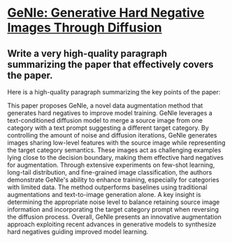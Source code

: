 # [GeNIe: Generative Hard Negative Images Through Diffusion](https://arxiv.org/abs/2312.02548)

## Write a very high-quality paragraph summarizing the paper that effectively covers the paper.

 Here is a high-quality paragraph summarizing the key points of the paper:

This paper proposes GeNIe, a novel data augmentation method that generates hard negatives to improve model training. GeNIe leverages a text-conditioned diffusion model to merge a source image from one category with a text prompt suggesting a different target category. By controlling the amount of noise and diffusion iterations, GeNIe generates images sharing low-level features with the source image while representing the target category semantics. These images act as challenging examples lying close to the decision boundary, making them effective hard negatives for augmentation. Through extensive experiments on few-shot learning, long-tail distribution, and fine-grained image classification, the authors demonstrate GeNIe's ability to enhance training, especially for categories with limited data. The method outperforms baselines using traditional augmentations and text-to-image generation alone. A key insight is determining the appropriate noise level to balance retaining source image information and incorporating the target category prompt when reversing the diffusion process. Overall, GeNIe presents an innovative augmentation approach exploiting recent advances in generative models to synthesize hard negatives guiding improved model learning.
